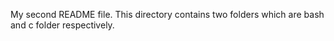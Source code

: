 My second README file. 
This directory contains two folders which are bash and c folder respectively.
